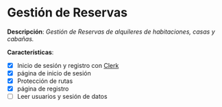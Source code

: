 # Gestión de Reservas

__Descripción__:
_Gestión de Reservas de alquileres de habitaciones, casas y cabañas._

__Características__:

- [x] Inicio de sesión y registro con [Clerk](https://clerk.com/)
- [x] página de inicio de sesión
- [x] Protección de rutas
- [x] página de registro
- [ ] Leer usuarios y sesión de datos
